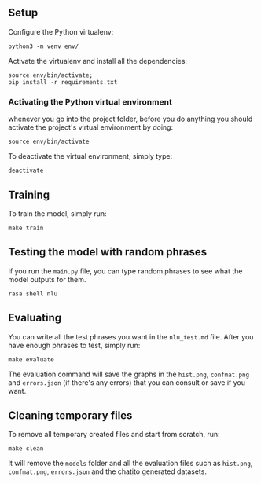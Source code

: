 ## Setup

Configure the Python virtualenv:

```
python3 -m venv env/
```

Activate the virtualenv and install all the dependencies:

```
source env/bin/activate;
pip install -r requirements.txt
```

### Activating the Python virtual environment

whenever you go into the project folder, before you do anything you should activate the project's virtual environment by doing:

```
source env/bin/activate
```

To deactivate the virtual environment, simply type:

```
deactivate
```

## Training

To train the model, simply run:

```
make train
```

## Testing the model with random phrases

If you run the `main.py` file, you can type random phrases to see what the model outputs for them.

```
rasa shell nlu
```

## Evaluating

You can write all the test phrases you want in the `nlu_test.md` file. After you have enough phrases to test, simply run:

```
make evaluate
```

The evaluation command will save the graphs in the `hist.png`, `confmat.png` and `errors.json` (if there's any errors) that you can consult or save if you want.

## Cleaning temporary files

To remove all temporary created files and start from scratch, run:

```
make clean
```

It will remove the `models` folder and all the evaluation files such as `hist.png`, `confmat.png`, `errors.json` and the chatito generated datasets.